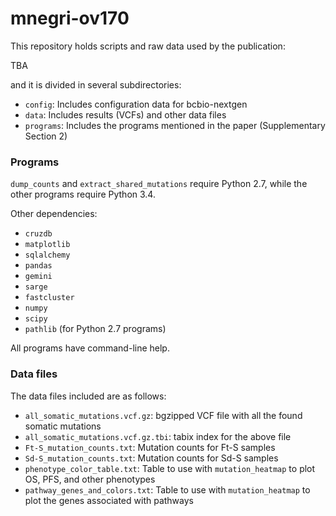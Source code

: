 mnegri-ov170
============

This repository holds scripts and raw data used by the publication:
    
TBA

and it is divided in several subdirectories:

- ``config``: Includes configuration data for bcbio-nextgen
- ``data``: Includes results (VCFs) and other data files
- ``programs``: Includes the programs mentioned in the paper (Supplementary Section 2)

### Programs

``dump_counts`` and ``extract_shared_mutations`` require Python 2.7, while the other programs require Python 3.4.

Other dependencies:

- ``cruzdb``
- ``matplotlib``
- ``sqlalchemy``
- ``pandas``
- ``gemini``
- ``sarge``
- ``fastcluster``
- ``numpy``
- ``scipy``
- ``pathlib`` (for Python 2.7 programs)

All programs have command-line help. 

### Data files

The data files included are as follows:

- ``all_somatic_mutations.vcf.gz``: bgzipped VCF file with all the found somatic mutations
- ``all_somatic_mutations.vcf.gz.tbi``: tabix index for the above file
- ``Ft-S_mutation_counts.txt``: Mutation counts for Ft-S samples
- ``Sd-S_mutation_counts.txt``: Mutation counts for Sd-S samples
- ``phenotype_color_table.txt``: Table to use with ``mutation_heatmap`` to plot OS, PFS, and other phenotypes
- ``pathway_genes_and_colors.txt``: Table to use with ``mutation_heatmap`` to plot the genes associated with pathways
